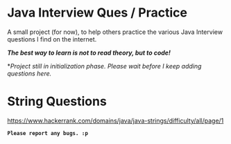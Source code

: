 # Java Interview Ques / Practice

A small project (for now), to help others practice the various Java Interview questions I find on the internet.

_**The best way to learn is not to read theory, but to code!**_

*_Project still in initialization phase. Please wait before I keep adding questions here._

# String Questions

https://www.hackerrank.com/domains/java/java-strings/difficulty/all/page/1


__`Please report any bugs. :p`__